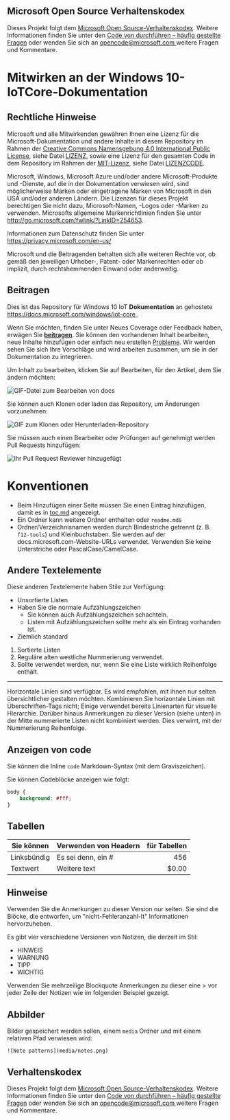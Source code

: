 ## <a name="microsoft-open-source-code-of-conduct"></a>Microsoft Open Source Verhaltenskodex

Dieses Projekt folgt dem [Microsoft Open Source-Verhaltenskodex](https://opensource.microsoft.com/codeofconduct/).
Weitere Informationen finden Sie unter den [Code von durchführen – häufig gestellte Fragen](https://opensource.microsoft.com/codeofconduct/faq/) oder wenden Sie sich an [ opencode@microsoft.com ](mailto:opencode@microsoft.com) weitere Fragen und Kommentare.

# <a name="how-to-contribute-to-windows-10-iotcore-documentation"></a>Mitwirken an der Windows 10-IoTCore-Dokumentation

## <a name="legal-notices"></a>Rechtliche Hinweise
Microsoft und alle Mitwirkenden gewähren Ihnen eine Lizenz für die Microsoft-Dokumentation und andere Inhalte in diesem Repository im Rahmen der [Creative Commons Namensgebung 4.0 International Public License](https://creativecommons.org/licenses/by/4.0/legalcode), siehe Datei [LIZENZ](LICENSE), sowie eine Lizenz für den gesamten Code in dem Repository im Rahmen der [MIT-Lizenz](https://opensource.org/licenses/MIT), siehe Datei [LIZENZCODE](LICENSE-CODE).

Microsoft, Windows, Microsoft Azure und/oder andere Microsoft-Produkte und -Dienste, auf die in der Dokumentation verwiesen wird, sind möglicherweise Marken oder eingetragene Marken von Microsoft in den USA und/oder anderen Ländern.
Die Lizenzen für dieses Projekt berechtigen Sie nicht dazu, Microsoft-Namen, -Logos oder -Marken zu verwenden.
Microsofts allgemeine Markenrichtlinien finden Sie unter http://go.microsoft.com/fwlink/?LinkID=254653.

Informationen zum Datenschutz finden Sie unter https://privacy.microsoft.com/en-us/

Microsoft und die Beitragenden behalten sich alle weiteren Rechte vor, ob gemäß den jeweiligen Urheber-, Patent- oder Markenrechten oder ob implizit, durch rechtshemmenden Einwand oder anderweitig.

## <a name="contributing"></a>Beitragen

Dies ist das Repository für Windows 10 IoT **Dokumentation** an gehostete [ https://docs.microsoft.com/windows/iot-core ](https://docs.microsoft.com/windows/iot-core).

Wenn Sie möchten, finden Sie unter Neues Coverage oder Feedback haben, erwägen Sie [ **beitragen**](/CONTRIBUTING.md).  Sie können den vorhandenen Inhalt bearbeiten, neue Inhalte hinzufügen oder einfach neu erstellen [Probleme](https://github.com/MicrosoftDocs/windows-iotcore-docs/issues). Wir werden sehen Sie sich Ihre Vorschläge und wird arbeiten zusammen, um sie in der Dokumentation zu integrieren.

Um Inhalt zu bearbeiten, klicken Sie auf Bearbeiten, für den Artikel, dem Sie ändern möchten:

![GIF-Datei zum Bearbeiten von docs](windows-iotcore/media/edit-doc.gif)


Sie können auch Klonen oder laden das Repository, um Änderungen vorzunehmen:

![GIF zum Klonen oder Herunterladen-Repository](windows-iotcore/media/download-repo.gif)

Sie müssen auch einen Bearbeiter oder Prüfungen auf genehmigt werden Pull Requests hinzufügen:

![Ihr Pull Request Reviewer hinzugefügt](windows-iotcore/media/reviewers.gif)

# <a name="conventions"></a>Konventionen
  - Beim Hinzufügen einer Seite müssen Sie einen Eintrag hinzufügen, damit es in [toc.md](windows-iotcore/TOC.md) angezeigt.
  - Ein Ordner kann weitere Ordner enthalten oder `readme.md`s
  - Ordner/Verzeichnisnamen werden durch Bindestriche getrennt (z. B. `f12-tools`) und Kleinbuchstaben. Sie werden auf der docs.microsoft.com-Website-URLs verwendet. Verwenden Sie keine Unterstriche oder PascalCase/CamelCase.


## <a name="other-text-elements"></a>Andere Textelemente

Diese anderen Textelemente haben Stile zur Verfügung:

* Unsortierte Listen
* Haben Sie die normale Aufzählungszeichen
   * Sie können auch Aufzählungszeichen schachteln.
   * Listen mit Aufzählungszeichen sollte mehr als ein Eintrag vorhanden ist.
* Ziemlich standard

1. Sortierte Listen
2. Reguläre alten westliche Nummerierung verwendet.
3. Sollte verwendet werden, nur, wenn Sie eine Liste wirklich Reihenfolge enthält.

_________________________

Horizontale Linien sind verfügbar. Es wird empfohlen, mit ihnen nur selten übersichtlicher gestalten möchten.
Kombinieren Sie horizontale Linien mit Überschriften-Tags nicht; Einige verwendet bereits Linienarten für visuelle Hierarchie.
Darüber hinaus Anmerkungen zu dieser Version (siehe unten) in der Mitte nummerierte Listen nicht kombiniert werden. Dies verwirrt, mit der Nummerierung Reihenfolge.

## <a name="displaying-code"></a>Anzeigen von code

Sie können die Inline `code` Markdown-Syntax (mit dem Graviszeichen).

Sie können Codeblöcke anzeigen wie folgt:

```css
body {
    background: #fff;
}
```

## <a name="tables"></a>Tabellen

| Sie können     | Verwenden von Headern | für Tabellen    |
|-------------|-------------|-------------:|
| Linksbündig| Es sei denn, ein #  | 456          |
| Textwert  | Weitere text   | $0.00        |

## <a name="notes"></a>Hinweise

Verwenden Sie die Anmerkungen zu dieser Version nur selten. Sie sind die Blöcke, die entworfen, um "nicht-Fehleranzahl-It" Informationen hervorzuheben.

Es gibt vier verschiedene Versionen von Notizen, die derzeit im Stil:
- HINWEIS
- WARNUNG
- TIPP
- WICHTIG


Verwenden Sie mehrzeilige Blockquote Anmerkungen zu dieser eine > vor jeder Zeile der Notizen wie im folgenden Beispiel gezeigt.

## <a name="images"></a>Abbilder

Bilder gespeichert werden sollen, einem `media` Ordner und mit einem relativen Pfad verwiesen wird:

`![Note patterns](media/notes.png)`


## <a name="code-of-conduct"></a>Verhaltenskodex
Dieses Projekt folgt dem [Microsoft Open Source-Verhaltenskodex](https://opensource.microsoft.com/codeofconduct/). Weitere Informationen finden Sie unter den [Code von durchführen – häufig gestellte Fragen](https://opensource.microsoft.com/codeofconduct/faq/) oder wenden Sie sich an [ opencode@microsoft.com ](mailto:opencode@microsoft.com) weitere Fragen und Kommentare.
